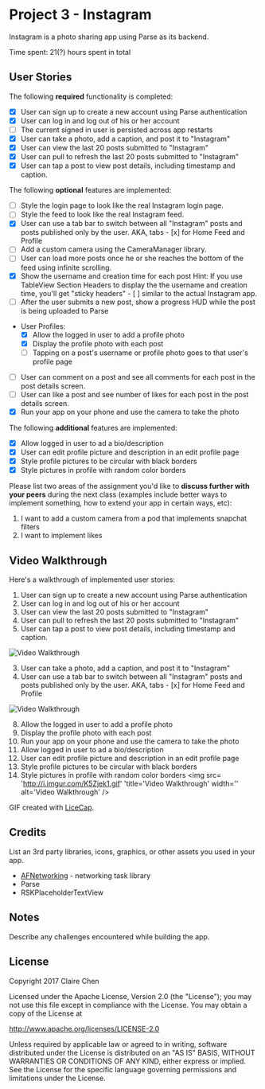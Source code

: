# Project 3 - Instagram

Instagram is a photo sharing app using Parse as its backend.

Time spent: 21(?) hours spent in total

## User Stories

The following **required** functionality is completed:

- [x] User can sign up to create a new account using Parse authentication
- [x] User can log in and log out of his or her account
- [ ] The current signed in user is persisted across app restarts
- [x] User can take a photo, add a caption, and post it to "Instagram"
- [x] User can view the last 20 posts submitted to "Instagram"
- [x] User can pull to refresh the last 20 posts submitted to "Instagram"
- [x] User can tap a post to view post details, including timestamp and caption.

The following **optional** features are implemented:

- [ ] Style the login page to look like the real Instagram login page.
- [ ] Style the feed to look like the real Instagram feed.
- [x] User can use a tab bar to switch between all "Instagram" posts and posts published only by the user. AKA, tabs - [x] for Home Feed and Profile
- [ ] Add a custom camera using the CameraManager library.
- [ ] User can load more posts once he or she reaches the bottom of the feed using infinite scrolling.
- [x] Show the username and creation time for each post
Hint: If you use TableView Section Headers to display the the username and creation time, you'll get "sticky headers" - [ ] similar to the actual Instagram app.
- [ ] After the user submits a new post, show a progress HUD while the post is being uploaded to Parse
- User Profiles:
    - [x] Allow the logged in user to add a profile photo
    - [x] Display the profile photo with each post
    - [ ] Tapping on a post's username or profile photo goes to that user's profile page
- [ ] User can comment on a post and see all comments for each post in the post details screen.
- [ ] User can like a post and see number of likes for each post in the post details screen.
- [x] Run your app on your phone and use the camera to take the photo

The following **additional** features are implemented:

- [x] Allow logged in user to ad a bio/description
- [x] User can edit profile picture and description in an edit profile page
- [x] Style profile pictures to be circular with black borders
- [x] Style pictures in profile with random color borders

Please list two areas of the assignment you'd like to **discuss further with your peers** during the next class (examples include better ways to implement something, how to extend your app in certain ways, etc):

1. I want to add a custom camera from a pod that implements snapchat filters
2. I want to implement likes

## Video Walkthrough

Here's a walkthrough of implemented user stories:

1. User can sign up to create a new account using Parse authentication
2. User can log in and log out of his or her account
4. User can view the last 20 posts submitted to "Instagram"
5. User can pull to refresh the last 20 posts submitted to "Instagram"
6. User can tap a post to view post details, including timestamp and caption.
<img src='http://i.imgur.com/IZcS47b.gif' title='Video Walkthrough' width='' alt='Video Walkthrough' />

3. User can take a photo, add a caption, and post it to "Instagram"
7. User can use a tab bar to switch between all "Instagram" posts and posts published only by the user. AKA, tabs - [x] for Home Feed and Profile
<img src='http://i.imgur.com/se3ek2d.gif' title='Video Walkthrough' width='' alt='Video Walkthrough' />


8. Allow the logged in user to add a profile photo
9. Display the profile photo with each post
10. Run your app on your phone and use the camera to take the photo
11. Allow logged in user to ad a bio/description
12. User can edit profile picture and description in an edit profile page
13. Style profile pictures to be circular with black borders
14. Style pictures in profile with random color borders
<img src= 'http://i.imgur.com/K5Zjek1.gif' 'title='Video Walkthrough' width='' alt='Video Walkthrough' />

GIF created with [LiceCap](http://www.cockos.com/licecap/).

## Credits

List an 3rd party libraries, icons, graphics, or other assets you used in your app.

- [AFNetworking](https://github.com/AFNetworking/AFNetworking) - networking task library
- Parse
- RSKPlaceholderTextView


## Notes

Describe any challenges encountered while building the app.

## License

Copyright 2017 Claire Chen

Licensed under the Apache License, Version 2.0 (the "License");
you may not use this file except in compliance with the License.
You may obtain a copy of the License at

http://www.apache.org/licenses/LICENSE-2.0

Unless required by applicable law or agreed to in writing, software
distributed under the License is distributed on an "AS IS" BASIS,
WITHOUT WARRANTIES OR CONDITIONS OF ANY KIND, either express or implied.
See the License for the specific language governing permissions and
limitations under the License.
